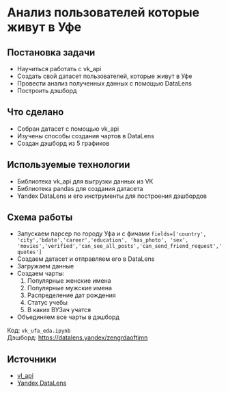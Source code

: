# Анализ пользователей которые живут в Уфе
## Постановка задачи
* Научиться работать с vk_api
* Создать свой датасет пользователей, которые живут в Уфе
* Провести анализ полученных данных с помощью DataLens
* Построить дэшборд
## Что сделано
* Собран датасет с помощью vk_api
* Изучены способы создания чартов в DataLens
* Создан дэшборд из 5 графиков
## Используемые технологии
* Библиотека vk_api для выгрузки данных из VK
* Библиотека pandas для создания датасета
* Yandex DataLens и его инструменты для построения дэшбордов
## Схема работы 
* Запускаем парсер по городу Уфа и с фичами ```fields=['country', 'city','bdate','career','education', 'has_photo', 'sex', 'movies','verified','can_see_all_posts','can_send_friend_request','quotes']```
* Создаем датасет и отправляем его в DataLens
* Загружаем данные
* Создаем чарты:
  1. Популярные женские имена
  2. Популярные мужские имена
  3. Распределение дат рождения
  4. Статус учебы
  5. В каких ВУЗач учатся
* Объединяем все чарты в дэшборд

Код: ```vk_ufa_eda.ipynb```  
Дэшборд: https://datalens.yandex/zengrdaoftjmn
## Источники
* [vl_api](https://dev.vk.com/ru)
* [Yandex DataLens](https://yandex.cloud/en/services/datalens)
